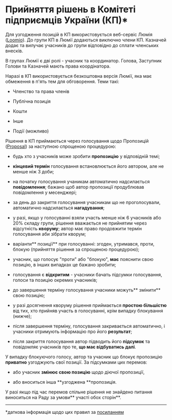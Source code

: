 # Прийняття рішень в Комітеті підприємців України \(КП\)\*

Для узгодження позицій в КП використовується веб-сервіс Люмія \([Loomio](https://www.loomio.org)\). До групи КП в Люмії додаються виключно члени КП. Казначей додає та вилучає учасників до групи відповідно до сплати членських внесків.

В групах Люмії є дві ролі - учасник та координатор. Голова, Заступник Голови та Казначей мають права коордінатора.

Наразі в КП використовується безкоштовна версія Люмії, яка має обмеження в п'ять тем для обговорення. Теми такі:

* Членство та права членів

* Публічна позиція

* Кошти

* Інше

* Події \(можливо\)

Рішення в КП приймаються через голосування щодо Пропозицій \([Proposal](https://www.loomio.school/beginner/decision_tools.html#proposal)\) за наступною спрощеною процедурою:

* будь хто з учасників може зробити **пропозицію** у відповідній темі;

* **кінцевий термін** голосування встановлюється його автором, але не менше ніж 3 доби;

* на початку голосування учаникам автоматично надсилається **повідомлення**; бажано щоб автор пропозиції продублював повідомлення у месенджері;

* за день до закриття голосування учасникам що не проголосували, автоматично надсилається **нагадування**;

* у разі, якщо у голосуванні взяли участь менше ніж 6 учасників або 20% складу групи, рішення вважається не прийнятим через відсутність **кворуму**; автор має право продовжити термін голосування аби зібрати кворум;

* варіанти** позиції** при голосуванні: згоден, утримався, проти, блокую \(прийняття рішення за спрощеною процедурою\);

* учасник, що голосує "проти" або "блокую", **має** пояснити свою позицію, в інших випадках це бажано зробити;

* голосування є **відкритим** - учасники бачать підсумки голосування, голоси та позицію окремих учасників;

* до завершення терміну голосування учасники можуть** змінити** свою позицію;

* у разі досягнення кворуму рішення приймається **простою більшістю** від тих, хто прийняв участь в голосуванні, крім випадку блокування \(нижче\);

* після завершення терміну, голосування закривається автоматично, і учасники отримують інформацію про його **результат**;

* після закриття голосування автор підводить його **підсумок** та повідомляє учасників про те, **що має відбуватись далі**.

У випадку блокуючого голосу, автор та учасник що блокує пропозицію **приватно** узгоджують свої позиції. За підсумками цих перемов:

* або учасник **змінює свою позицію** щодо діючої пропозиції,

* або вноситься інша **узгоджена **пропозиція.

У разі якщо під час перемов спільне рішення не знайдено питання виноситься на Раду за умови** участі обох сторін**.  


------

\*даткова інформація щодо цих правил за [посиланням](https://eduard-k.github.io/TPD/team/consensus_rules)

